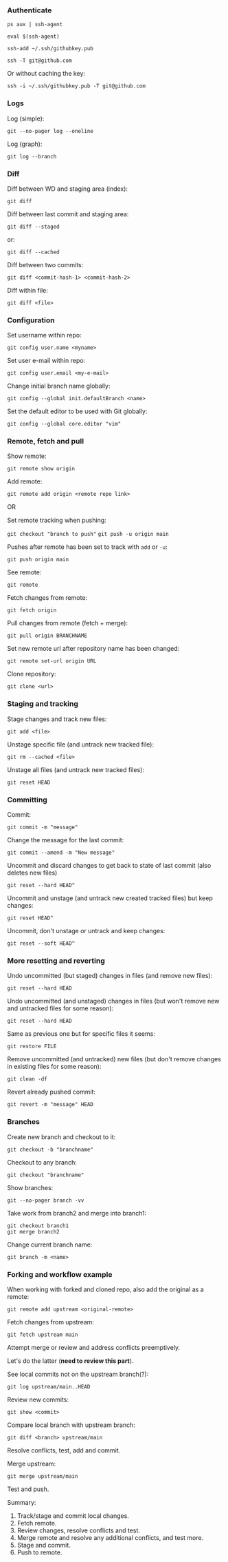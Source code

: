 ### Authenticate

`ps aux | ssh-agent`

`eval $(ssh-agent)`

`ssh-add ~/.ssh/githubkey.pub`

`ssh -T git@github.com`

Or without caching the key:

`ssh -i ~/.ssh/githubkey.pub -T git@github.com`

### Logs

Log (simple):

`git --no-pager log --oneline`

Log (graph):

`git log --branch`

### Diff

Diff between WD and staging area (index):

`git diff`

Diff between last commit and staging area:

`git diff --staged`

or:

`git diff --cached`

Diff between two commits:

`git diff <commit-hash-1> <commit-hash-2>`

Diff within file:

`git diff <file>`

### Configuration

Set username within repo:

`git config user.name <myname>`

Set user e-mail within repo:

`git config user.email <my-e-mail>`

Change initial branch name globally:

`git config --global init.defaultBranch <name>`

Set the default editor to be used with Git globally:

`git config --global core.editor "vim"`

### Remote, fetch and pull

Show remote:

`git remote show origin`

Add remote:

`git remote add origin <remote repo link>`

OR

Set remote tracking when pushing:

`git checkout "branch to push"`
`git push -u origin main`

Pushes after remote has been set to track with `add` or `-u`:

`git push origin main`

See remote:

`git remote`

Fetch changes from remote:

`git fetch origin` 

Pull changes from remote (fetch + merge):

`git pull origin BRANCHNAME`

Set new remote url after repository name has been changed:

`git remote set-url origin URL`

Clone repository:

`git clone <url>`

### Staging and tracking

Stage changes and track new files:

`git add <file>`

Unstage specific file (and untrack new tracked file):

`git rm --cached <file>`

Unstage all files (and untrack new tracked files):

`git reset HEAD`

### Committing

Commit:

`git commit -m "message"`

Change the message for the last commit:

`git commit --amend -m "New message"`

Uncommit and discard changes to get back to state of last commit (also deletes new files)

`git reset --hard HEAD^`

Uncommit and unstage (and untrack new created tracked files) but keep changes:

`git reset HEAD^`

Uncommit, don't unstage or untrack and keep changes:

`git reset --soft HEAD^`

### More resetting and reverting

Undo uncommitted (but staged) changes in files (and remove new files):

`git reset --hard HEAD`

Undo uncommitted (and unstaged) changes in files (but won't remove new and untracked files for some reason):

`git reset --hard HEAD`

Same as previous one but for specific files it seems:

`git restore FILE`

Remove uncommitted (and untracked) new files (but don't remove changes in existing files for some reason):

`git clean -df`

Revert already pushed commit:

`git revert -m "message" HEAD`

### Branches

Create new branch and checkout to it:

`git checkout -b "branchname"`

Checkout to any branch:

`git checkout "branchname"`

Show branches:

`git --no-pager branch -vv`

Take work from branch2 and merge into branch1:

```
git checkout branch1
git merge branch2
```

Change current branch name:

`git branch -m <name>`

### Forking and workflow example

When working with forked and cloned repo, also add the original as a remote:

`git remote add upstream <original-remote>`

Fetch changes from upstream:

`git fetch upstream main`

Attempt merge or review and address conflicts preemptively.

Let's do the latter (__need to review this part__).

See local commits not on the upstream branch(?):

`git log upstream/main..HEAD`

Review new commits:

`git show <commit>`

Compare local branch with upstream branch:

`git diff <branch> upstream/main`

Resolve conflicts, test, add and commit.

Merge upstream:

`git merge upstream/main` 

Test and push.

Summary:

1. Track/stage and commit local changes.
2. Fetch remote. 
3. Review changes, resolve conflicts and test.
3. Merge remote and resolve any additional conflicts, and test more.
4. Stage and commit.
5. Push to remote.
